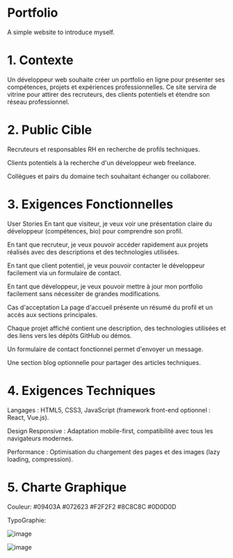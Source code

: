 # Portfolio
A simple website to introduce myself.

# 1. Contexte
Un développeur web souhaite créer un portfolio en ligne pour présenter ses compétences, projets et expériences professionnelles. Ce site servira de vitrine pour attirer des recruteurs, des clients potentiels et étendre son réseau professionnel.

# 2. Public Cible
Recruteurs et responsables RH en recherche de profils techniques.

Clients potentiels à la recherche d'un développeur web freelance.

Collègues et pairs du domaine tech souhaitant échanger ou collaborer.

# 3. Exigences Fonctionnelles
User Stories
En tant que visiteur, je veux voir une présentation claire du développeur (compétences, bio) pour comprendre son profil.

En tant que recruteur, je veux pouvoir accéder rapidement aux projets réalisés avec des descriptions et des technologies utilisées.

En tant que client potentiel, je veux pouvoir contacter le développeur facilement via un formulaire de contact.

En tant que développeur, je veux pouvoir mettre à jour mon portfolio facilement sans nécessiter de grandes modifications.

Cas d'acceptation
La page d'accueil présente un résumé du profil et un accès aux sections principales.

Chaque projet affiché contient une description, des technologies utilisées et des liens vers les dépôts GitHub ou démos.

Un formulaire de contact fonctionnel permet d'envoyer un message.

Une section blog optionnelle pour partager des articles techniques.

# 4. Exigences Techniques

Langages : HTML5, CSS3, JavaScript (framework front-end optionnel : React, Vue.js).

Design Responsive : Adaptation mobile-first, compatibilité avec tous les navigateurs modernes.

Performance : Optimisation du chargement des pages et des images (lazy loading, compression).

# 5. Charte Graphique 

Couleur: #09403A #072623 #F2F2F2 #8C8C8C #0D0D0D

TypoGraphie:

![image](https://github.com/user-attachments/assets/b7786ff7-170f-4226-bbfe-23bd3057e6e7)

![image](https://github.com/user-attachments/assets/a98ac2f3-6b73-468b-b29b-d4db0b11ef10)


